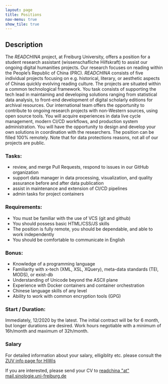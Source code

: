 ```yaml
---
layout: page
title: Positions
nav-menu: true
show_tile: true
---
```


## Description
The *READCHINA* project, at Freiburg University, offers a position for a student research assistant (wissenschafliche Hilfskraft) to assist our ongoing digital humanities projects. Our research focuses on reading within the People’s Republic of China (PRC). *READCHINA* consists of five individual projects focusing on e.g. historical, literary, or aesthetic aspects of Chinas quickly evolving reading culture. The projects are situated within a common technological framework. 
You task consists of supporting the tech lead in maintaining and developing solutions ranging from statistical data analysis, to front-end development of digital scholarly editions for archival resources. Our international team offers the opportunity to contribute to ongoing research projects with non-Western sources, using open source tools. You will  acquire experiences in data live cycle management, modern CI/CD workflows, and production system administration. You will have the opportunity to design and develop your own solutions in coordination with the researchers. The position can be filled 100% remotely. Note that for data protections reasons, not all of our projects are public. 

### Tasks:
 -  review, and merge Pull Requests, respond to issues in our GitHub organization
 -  support data manager in data processing, visualization, and quality assurance before and after data publication 
 -  assist in maintenance and extension of CI/CD pipelines
 -  admin tasks for project containers 

### Requirements:
 -  You must be familiar with the use of VCS (git and github)
 -  You should possess basic HTML/CSS/JS skills
 -  The position is fully remote, you should be dependable, and able to work independently 
 -  You should be comfortable to communicate in English  
 
### Bonus:
-  Knowledge of a programming language
-  Familiarity with x-tech (XML, XSL, XQuery), meta-data standards (TEI, MODS), or exist-db
-  Understanding of Unicode beyond the ASCII plane
-  Experience with Docker containers and container orchestration
-  Chinese language skills of any level 
-  Ability to work with common encryption tools (GPG)


### Start / Duration:
Immediately, 12/2020 by the latest. The initial contract will be for 6 month, but longer durations are desired. Work hours negotiable with a minimum of 16h/month and maximum of 32h/month.

### Salary
For detailed information about your salary, elligiblity etc. please consult the [ZUV info page for HiWis](http://www.zuv.uni-freiburg.de/service/hiwi)

If you are interested, please send your CV to [readchina "at" mail.sinologie.uni-freiburg.de](mailto:readchina@mail.sinologie.uni-freiburg.de)
